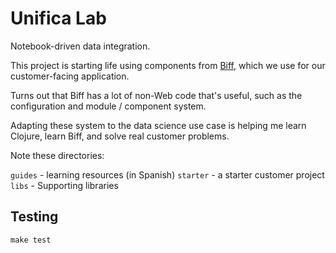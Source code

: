 # Unifica Lab

Notebook-driven data integration.

This project is starting life using components from [Biff][biff], which we use
for our customer-facing application.

Turns out that Biff has a lot of non-Web code that's useful, such as the
configuration and module / component system.

Adapting these system to the data science use case is helping me learn Clojure,
learn Biff, and solve real customer problems.

[biff]: https://biffweb.com/

Note these directories:

`guides` - learning resources (in Spanish)
`starter` - a starter customer project
`libs` - Supporting libraries

## Testing

```
make test
```
